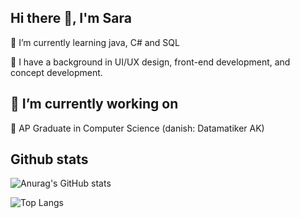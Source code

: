 ## Hi there 👋, I'm Sara
🌱 I’m currently learning java, C# and SQL

🌿 I have a background in UI/UX design, front-end development, and concept development.

## 🔭 I’m currently working on
💫 AP Graduate in Computer Science 
(danish: Datamatiker AK)

## Github stats

![Anurag's GitHub stats](https://github-readme-stats.vercel.app/api?username=solesen1992&show_icons=true&theme=transparent)

![Top Langs](https://github-readme-stats.vercel.app/api/top-langs/?username=solesen1992&layout=compact)
